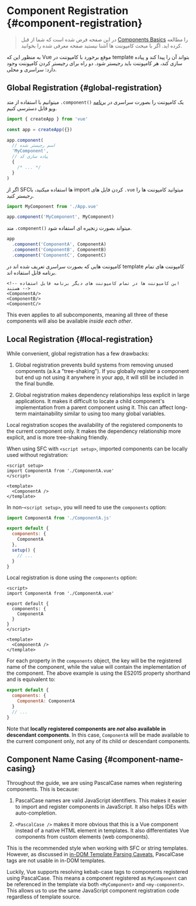 # Component Registration {#component-registration}

>در این صفحه فرض شده است که شما از قبل [Components Basics](/guide/essentials/component-basics) را مطالعه کرده اید. اگر با مبحث کامپوننت ها آشنا نیستید صفحه معرفی شده را بخوانید.

<VueSchoolLink href="https://vueschool.io/lessons/vue-3-global-vs-local-vue-components" title="Free Vue.js Component Registration Lesson"/>

به منظور این که Vue موقع برخورد با کامپوننت در template بتواند آن را پیدا کند و پیاده سازی کند، هر کامپوننت باید رجیستر شود.
دو راه برای رجیستر کردن کامپوننت وجود دارد: سراسری و محلی.
<!-- A Vue component needs to be "registered" so that Vue knows where to locate its implementation when it is encountered in a template. There are two ways to register components: global and local. -->

## Global Registration {#global-registration}
میتوانیم با استفاده از متد `.component()` یک کامپوننت را بصورت سراسری در
[برنامه ویو](/guide/essentials/application) قابل دسترسی کنیم.


```js
import { createApp } from 'vue'

const app = createApp({})

app.component(
  // اسم رجیستر شده
  'MyComponent',
  // پیاده سازی کد
  {
    /* ... */
  }
)
```
اگر از SFCها استفاده میکنید، با import کردن فایل های `.vue` میتوانید کامپوننت ها را رجیستر کنید.
<!-- If using SFCs, you will be registering the imported `.vue` files: -->

```js
import MyComponent from './App.vue'

app.component('MyComponent', MyComponent)
```
متد `.component()` میتواند بصورت زنجیره ای استفاده شود.
<!-- The `.component()` method can be chained: -->

```js
app
  .component('ComponentA', ComponentA)
  .component('ComponentB', ComponentB)
  .component('ComponentC', ComponentC)
```

کامپوننت هایی که بصورت سراسری تعریف شده اند در template کامپوننت های تمام برنامه قابل استفاده اند.
<!-- Globally registered components can be used in the template of any component within this application: -->

```vue-html
<!-- این کامپوننت ها در تمام کامپوننت های دیگر برنامه قابل استفاده هستند -->
<ComponentA/>
<ComponentB/>
<ComponentC/>
```

This even applies to all subcomponents, meaning all three of these components will also be available _inside each other_.

## Local Registration {#local-registration}

While convenient, global registration has a few drawbacks:

1. Global registration prevents build systems from removing unused components (a.k.a "tree-shaking"). If you globally register a component but end up not using it anywhere in your app, it will still be included in the final bundle.

2. Global registration makes dependency relationships less explicit in large applications. It makes it difficult to locate a child component's implementation from a parent component using it. This can affect long-term maintainability similar to using too many global variables.

Local registration scopes the availability of the registered components to the current component only. It makes the dependency relationship more explicit, and is more tree-shaking friendly.

<div class="composition-api">

When using SFC with `<script setup>`, imported components can be locally used without registration:

```vue
<script setup>
import ComponentA from './ComponentA.vue'
</script>

<template>
  <ComponentA />
</template>
```

In non-`<script setup>`, you will need to use the `components` option:

```js
import ComponentA from './ComponentA.js'

export default {
  components: {
    ComponentA
  },
  setup() {
    // ...
  }
}
```

</div>
<div class="options-api">

Local registration is done using the `components` option:

```vue
<script>
import ComponentA from './ComponentA.vue'

export default {
  components: {
    ComponentA
  }
}
</script>

<template>
  <ComponentA />
</template>
```

</div>

For each property in the `components` object, the key will be the registered name of the component, while the value will contain the implementation of the component. The above example is using the ES2015 property shorthand and is equivalent to:

```js
export default {
  components: {
    ComponentA: ComponentA
  }
  // ...
}
```

Note that **locally registered components are _not_ also available in descendant components**. In this case, `ComponentA` will be made available to the current component only, not any of its child or descendant components.

## Component Name Casing {#component-name-casing}

Throughout the guide, we are using PascalCase names when registering components. This is because:

1. PascalCase names are valid JavaScript identifiers. This makes it easier to import and register components in JavaScript. It also helps IDEs with auto-completion.

2. `<PascalCase />` makes it more obvious that this is a Vue component instead of a native HTML element in templates. It also differentiates Vue components from custom elements (web components).

This is the recommended style when working with SFC or string templates. However, as discussed in [in-DOM Template Parsing Caveats](/guide/essentials/component-basics#in-dom-template-parsing-caveats), PascalCase tags are not usable in in-DOM templates.

Luckily, Vue supports resolving kebab-case tags to components registered using PascalCase. This means a component registered as `MyComponent` can be referenced in the template via both `<MyComponent>` and `<my-component>`. This allows us to use the same JavaScript component registration code regardless of template source.
